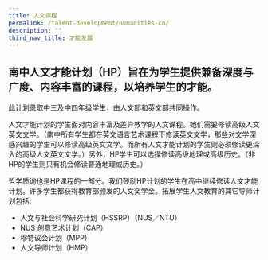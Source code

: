 ```yaml
---
title: 人文课程
permalink: /talent-development/humanities-cn/
description: ""
third_nav_title: 才能发展
---
```

## 南中人文才能计划（HP）旨在为学生提供兼备深度与广度、内容丰富的课程，以培养学生的才能。

此计划录取中三及中四年级学生，由人文部和英文部共同操作。

人文才能计划的学生面对内容丰富及差异教学的人文课程。她们需要修读高级人文英文文学。（南中所有学生都在英文语言艺术课程下修读英文文学，那些对文学深感兴趣的学生可以修读高级英文文学。而所有人文才能计划的学生则必须修读更深入的高级人文英文文学。）另外，HP学生可以选择修读高级地理或高级历史。（非HP的学生则只有机会修读普通地理或历史。）  
  
哲学质询也是HP课程的一部分。我们鼓励HP计划的学生在高中继续修读人文才能计划。许多学生都获得教育部颁发的人文奖学金。拓展学生人文教育的其它导师计划包括:

*   人文与社会科学研究计划（HSSRP）（NUS／NTU）
*   NUS 创意艺术计划（CAP）
*   穆特议会计划（MPP）
*   人文导师计划（HMP）